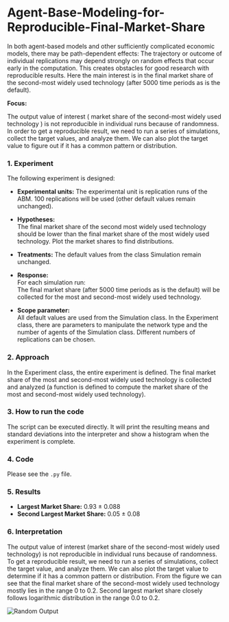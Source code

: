 # Agent-Base-Modeling-for-Reproducible-Final-Market-Share

In both agent-based models and other sufficiently complicated economic models, there may be path-dependent effects: The trajectory or outcome of individual replications may depend strongly on random effects that occur early in the computation. This creates obstacles for good research with reproducible results. Here the main interest is in the final market share of the second-most widely used technology (after 5000 time periods as is the default).

**Focus:**

The output value of interest ( market share of the second-most widely used technology ) is not reproducible in individual runs because of randomness. In order to get a reproducible result, we need to run a series of simulations, collect the target values, and analyze them. We can also plot the target value to figure out if it has a common pattern or distribution.

### 1. Experiment
The following experiment is designed:

- **Experimental units:** The experimental unit is replication runs of the ABM. 100 replications will be used (other default values remain unchanged).

- **Hypotheses:**  
  The final market share of the second most widely used technology should be lower than the final market share of the most widely used technology. Plot the market shares to find distributions.

- **Treatments:** The default values from the class Simulation remain unchanged.

- **Response:**  
  For each simulation run:  
  The final market share (after 5000 time periods as is the default) will be collected for the most and second-most widely used technology.

- **Scope parameter:**  
  All default values are used from the Simulation class. In the Experiment class, there are parameters to manipulate the network type and the number of agents of the Simulation class. Different numbers of replications can be chosen.

### 2. Approach
In the Experiment class, the entire experiment is defined. The final market share of the most and second-most widely used technology is collected and analyzed (a function is defined to compute the market share of the most and second-most widely used technology).

### 3. How to run the code
The script can be executed directly. It will print the resulting means and standard deviations into the interpreter and show a histogram when the experiment is complete.

### 4. Code
Please see the `.py` file.

### 5. Results
- **Largest Market Share:** 0.93 ± 0.088  
- **Second Largest Market Share:** 0.05 ± 0.08  

### 6. Interpretation
The output value of interest (market share of the second-most widely used technology) is not reproducible in individual runs because of randomness.  
To get a reproducible result, we need to run a series of simulations, collect the target value, and analyze them. We can also plot the target value to determine if it has a common pattern or distribution. From the figure we can see that the final market share of the second-most widely used technology mostly lies in the range 0 to 0.2.  Second largest market share closely follows logarithmic distribution in the range 0.0 to 0.2.

![Random Output](https://github.com/MohidulHaqueTushar/Agent-base-Modeling-for-Reproducible-Result/blob/main/Image/Largest%20and%20Second%20Largest%20Market%20Share.JPG)
